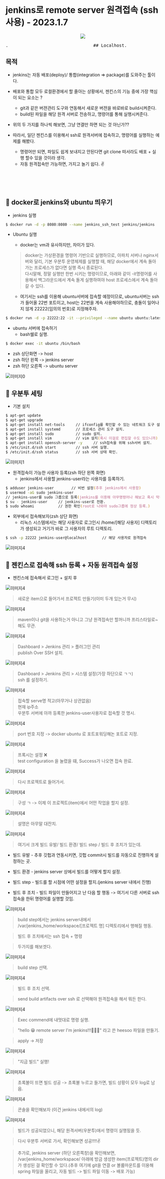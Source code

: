# jenkins로 remote server 원격접속 (ssh 사용) - 2023.1.7




<div style = "text-align:center">
    <img src = "../Image/jenkins/26.png"/>
</div>


<pre>.                                 ## Localhost.  </pre>

## 목적

* jenkins는 자동 배포(deploy)/ 통합(integration => package)를 도와주는 툴이다.

* 배포와 통합 모두 로컬환경에서 할 줄아는 상황에서, 젠킨스의 기능 중에 가장 핵심이 되는 요소는 ? 
    - git과 같은 버젼관리 도구와 연동해서 새로운 버젼을 바로바로 build시켜준다.
    - build된 파일을 해당 원격 서버로 전송하고, 명령어를 통해 실행시켜준다.

* 위의 두 가지를 하나씩 해보면, 그냥 연결만 하면 되는 것 아닌가??

* 따라서, 일단 젠킨스를 이용해서 ssh로 원격서버에 접속하고, 명령어를 실행하는 예제를 해봤다.
    - 명령어만 되면, 파일도 쉽게 보내지고 안된다면 git clone 떠서라도 배포 + 실행 할수 있을 것이라 생각.
    - 자동 원격접속만 가능하면, 가지고 놀기 쉽다. ✌️

<br>
<br>
<br>

## 🌈 docker로 jenkins와 ubuntu 띄우기

* jenkins 실행
```zsh
$ docker run -d -p 8080:8080 --name jenkins_ssh_test jenkins/jenkins
```

* Ubuntu 실행
    - docker는 vm과 유사하지만, 차이가 있다.
    > docker는 가상환경을 명령어 기반으로 실행하므로, 아파치 서버나 nginx서버와 달리, 기본 우분투 운영체제를 실행할 때, 해당 docker에서 계속 돌아가는 프로세스가 없다면 실행 즉시 종료된다. <br>
    다시말해, 정말 실행만 한번 시키는 명령이므로, 아래와 같이 -it명령어를 사용해서 백그라운드에서 계속 돌게 실행하여야 host 프로세스에서 계속 돌아갈 수 있다.

    - 여기서는 ssh를 이용해 ubuntu서버에 접속할 예정이므로, ubuntu서버는 ssh가 들어올 22번 포트이고, host는 22번을 계속 사용해야하므로, 충돌이 일어나지 않게 22222(임의의 번호)로 지정해주자.

```zsh
$ docker run -d -p 22222:22 -it --privileged --name ubuntu ubuntu:latest
```

* ubuntu 서버에 접속허기
    - bash쉘로 실행.

```zsh
$ docker exec -it ubuntu /bin/bash
```

* zsh 상단화면 -> host 
* zsh 하단 왼쪽 -> jenkins server
* zsh 하단 오른쪽 -> ubuntu server

![이미지0](../Image/jenkins/0.png)




## 🌈 우분투 세팅

* 기본 설치

```zsh
$ apt-get update
$ apt-get upgrade
$ apt-get install net-tools     // ifconfig를 확인할 수 있는 네트워크 도구 설치.
$ apt-get install systemd       // 프로세스 관리 도구 설치.
$ apt-get install sudo          // sudo 설치.
$ apt-get install vim           // vim 설치(혹시 이걸로 편집할 수도 있으니까) - 설치 안해도 무방.
$ apt-get install openssh-server -y     // ssh접속을 위해 ssh서버 설치.
$ /etc/init.d/ssh start         // ssh 서버 실행.
$ /etc/init.d/ssh status        // ssh 서버 상태 확인.
```

![이미지1](../Image/jenkins/1.png)

* 원격접속이 가능한 사용자 등록(zsh 하단 왼쪽 화면)
    - jenkins에서 사용할 jenkins-user라는 사용자를 등록하기.

```zsh
$ adduser jenkins-user        // 비번 설정(추후 jenkins에서 사용함)
$ usermod -aG sudo jenkins-user       
// jenkins-user를 sudo 그룹으로 등록(jenkins를 이용해 아무명령어나 해보고 혹시 막하는게 없게)
$ su - jenkins-user     // jenkins-user로 전환.
$ sudo whoami           // 권한 확인(root로 나와야 sudo그룹에 정상 등록.)
```

* 외부에서 접속해보자(zsh 상단 화면)    
    - 리눅스 시스템에서는 해당 사용자로 로그인시 /home/[해당 사용자] 디렉토리가 생성되고 거기가 바로 그 사용자의 루트 디렉토리.

```zsh
$ ssh -p 22222 jenkins-user@localhost       // 해당 사용자로 원격접속
```


![이미지4](../Image/jenkins/4.png)



## 🌈 젠킨스로 접속해 ssh 등록 + 자동 원격접속 설정

* 젠킨스에 접속해서 로그인 + 설치 후

![이미지4](../Image/jenkins/5.png)

> 새로운 item으로 들어가서 프로젝트 만들기(이미 두개 있는거 무시)

![이미지4](../Image/jenkins/6.png)

> maven이나 git을 사용하는거 아니고 그냥 원격접속만 할꺼니까 프리스타일로~ 해도 무관.

![이미지4](../Image/jenkins/8.png)
> Dashboard > Jenkins 관리 > 플러그인 관리<br>
> publish Over SSH 설치.

![이미지4](../Image/jenkins/9.png)

> Dashboard > Jenkins 관리 > 시스템 설정(가장 하단으로 ㄱㄱ)<br>
> ssh 를 설정하기.

![이미지4](../Image/jenkins/10.png)

> 접속할 serve명 적고(아무거나 상관없음)<br>
> 현재 ip주소<br>
> 우분투 서버에 아까 등록한 jenkins-user사용자로 접속할 것 명시.

![이미지4](../Image/jenkins/11.png)

> port 번호 지정 -> docker ubuntu 로 포트포워딩해논 포트로 지정.

![이미지4](../Image/jenkins/12.png)

> 프록시는 설정 ❌<br>
> test configuration 을 눌렸을 떄, Success가 나오면 접속 완료.

![이미지4](../Image/jenkins/13.png)

> 다시 프로젝트로 들어가서.

![이미지4](../Image/jenkins/14.png)

> 구성 ㄱ -> 이제 이 프로젝트(item)에서 어떤 작업을 할지 설정.

![이미지4](../Image/jenkins/15.png)

> 설명은 아무말 대잔치.

![이미지4](../Image/jenkins/16.png)

> 여기서 크게 빌드 유발/ 빌드 환경/ 빌드 step / 빌드 후 조치가 있는데.

* 빌드 유발 - 추후 깃헙과 연동시키면, 깃헙 commit시 빌드를 자동으로 진행하게 설정하는 곳.

* 빌드 환경 - jenkins server 상에서 빌드를 어떻게 할지 설정.

* 빌드 step - 빌드를 할 시점에 어떤 설정을 할지.(jenkins server 내에서 진행)

* 빌드 후 조치 - 빌드 파일이 만들어지고 난 다음 할 행동 -> 여기서 다른 서버로 ssh 접속을 한뒤 명령어를 실행할 것임.

![이미지4](../Image/jenkins/17.png)

> build step에서는 jenkins server내에서 /var/jenkins_home/workspace/[프로젝트 명] 디렉토리에서 행해질 행동.

> 빌드 후 조치에서는 ssh 접속 + 명령

> 두가지를 해보겟다.

![이미지4](../Image/jenkins/18.png)

> build step 선택.

![이미지4](../Image/jenkins/19.png)

> 빌드 후 조치 선택.

> send build artifacts over ssh 로 선택해야 원격접속을 해서 뭐든 한다.

![이미지4](../Image/jenkins/20.png)

> Exec commend에 내멋대로 명령 실행.

> "hello 😁 remote server I'm jenkins!!!💁🏻🐳" 라고 쓴 heesoo 파일을 만들기.

> apply -> 저장

![이미지4](../Image/jenkins/21.png)

> "지금 빌드" 실행!

![이미지4](../Image/jenkins/22.png)

> 초록불이 뜨면 빌드 성공 -> 초록불 누르고 들가면, 빌드 상황이 모두 log로 남음.

![이미지4](../Image/jenkins/23.png)

> 콘솔을 확인해보자 (이건 jenkins 내에서의 log)

![이미지4](../Image/jenkins/25.png)

> 빌드가 성공되었으니, 해당 원격서버(우분투)애서 명령이 실행됬을 듯.

> 다시 우분투 서버로 가서, 확인해보면 성공!!!!✌️

> 추가로, jenkins server (하단 오른쪽창)을 확인해보면, 
> /var/jenkins_home/workspace/ 아래에 방금 생성한 item(프로젝트)명의 dir가 생성된 걸 확인할 수 있다.(추후 여기에 git을 연결 or 볼륨마운트를 이용해 spring 파일을 올리고, 자동 빌드 -> 빌드 파일 이동 -> 배포 가능)
